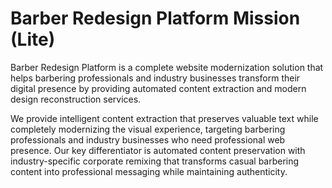 # Barber Redesign Platform Mission (Lite)

Barber Redesign Platform is a complete website modernization solution that helps barbering professionals and industry businesses transform their digital presence by providing automated content extraction and modern design reconstruction services.

We provide intelligent content extraction that preserves valuable text while completely modernizing the visual experience, targeting barbering professionals and industry businesses who need professional web presence. Our key differentiator is automated content preservation with industry-specific corporate remixing that transforms casual barbering content into professional messaging while maintaining authenticity.